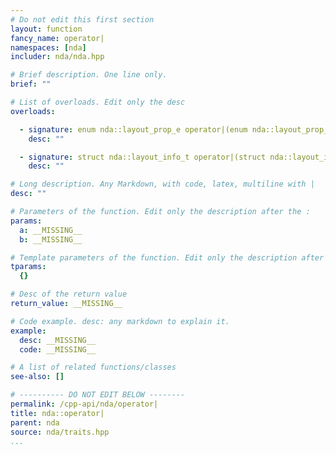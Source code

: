 ```yaml
---
# Do not edit this first section
layout: function
fancy_name: operator|
namespaces: [nda]
includer: nda/nda.hpp

# Brief description. One line only.
brief: ""

# List of overloads. Edit only the desc
overloads:

  - signature: enum nda::layout_prop_e operator|(enum nda::layout_prop_e a, enum nda::layout_prop_e b)
    desc: ""

  - signature: struct nda::layout_info_t operator|(struct nda::layout_info_t a, struct nda::layout_info_t b)
    desc: ""

# Long description. Any Markdown, with code, latex, multiline with |
desc: ""

# Parameters of the function. Edit only the description after the :
params:
  a: __MISSING__
  b: __MISSING__

# Template parameters of the function. Edit only the description after the :
tparams:
  {}

# Desc of the return value
return_value: __MISSING__

# Code example. desc: any markdown to explain it.
example:
  desc: __MISSING__
  code: __MISSING__

# A list of related functions/classes
see-also: []

# ---------- DO NOT EDIT BELOW --------
permalink: /cpp-api/nda/operator|
title: nda::operator|
parent: nda
source: nda/traits.hpp
...
```


